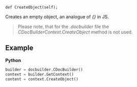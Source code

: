 `def CreateObject(self);`

Creates an empty object, an analogue of *{}* in JS.

> Please note, that for the *.docbuilder* file the *CDocBuilderContext.CreateObject* method is not used.

## Example

**Python**

``` py
builder = docbuilder.CDocBuilder()
context = builder.GetContext()
content = context.CreateObject()
```
